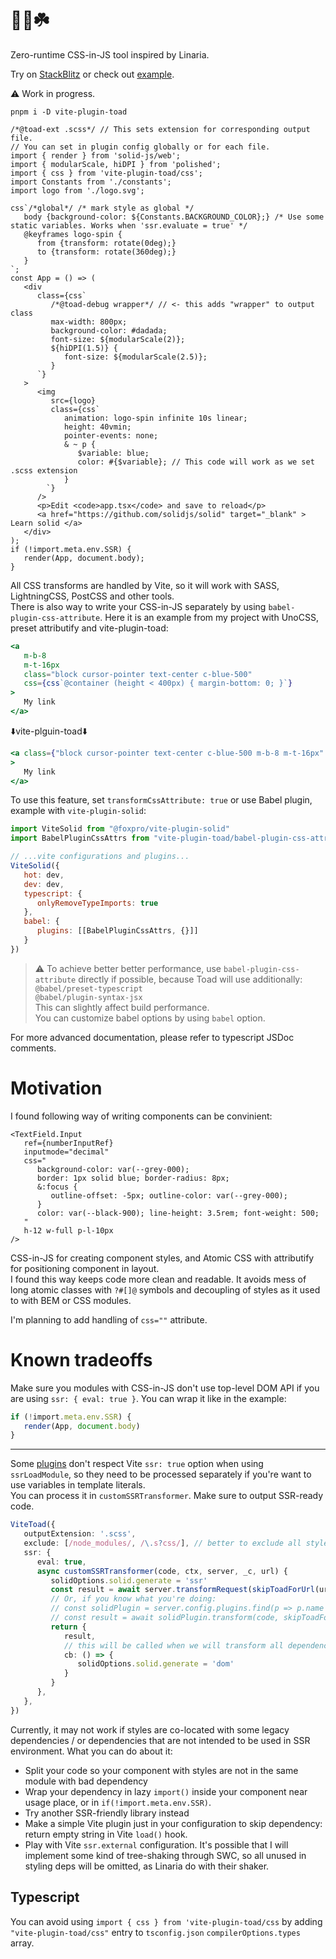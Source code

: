 # 🌺🐸☘️

Zero-runtime CSS-in-JS tool inspired by Linaria.

Try on [StackBlitz](https://stackblitz.com/edit/solidjs-templates-lmpush?file=app%2Fapp.tsx) or check out [example](example-solid).

⚠ Work in progress.

`pnpm i -D vite-plugin-toad`

```tsx
/*@toad-ext .scss*/ // This sets extension for corresponding output file.
// You can set in plugin config globally or for each file.
import { render } from 'solid-js/web';
import { modularScale, hiDPI } from 'polished';
import { css } from 'vite-plugin-toad/css';
import Constants from './constants';
import logo from './logo.svg';

css`/*global*/ /* mark style as global */
   body {background-color: ${Constants.BACKGROUND_COLOR};} /* Use some static variables. Works when 'ssr.evaluate = true' */
   @keyframes logo-spin {
      from {transform: rotate(0deg);}
      to {transform: rotate(360deg);}
   }
`;
const App = () => (
   <div
      class={css`
         /*@toad-debug wrapper*/ // <- this adds "wrapper" to output class
         max-width: 800px;
         background-color: #dadada;
         font-size: ${modularScale(2)};
         ${hiDPI(1.5)} {
            font-size: ${modularScale(2.5)};
         }
      `}
   >
      <img
         src={logo}
         class={css`
            animation: logo-spin infinite 10s linear;
            height: 40vmin;
            pointer-events: none;
            & ~ p {
               $variable: blue;
               color: #{$variable}; // This code will work as we set .scss extension
            }
        `}
      />
      <p>Edit <code>app.tsx</code> and save to reload</p>
      <a href="https://github.com/solidjs/solid" target="_blank" > Learn solid </a>
   </div>
);
if (!import.meta.env.SSR) {
   render(App, document.body);
}
```
All CSS transforms are handled by Vite, so it will work with SASS, LightningCSS, PostCSS and other tools.  
There is also way to write your CSS-in-JS separately by using `babel-plugin-css-attribute`. Here it is an example from my project with UnoCSS, preset attributify and vite-plugin-toad:
```jsx
<a
   m-b-8
   m-t-16px
   class="block cursor-pointer text-center c-blue-500"
   css={css`@container (height < 400px) { margin-bottom: 0; }`}
>
   My link
</a>
```
⬇️vite-plguin-toad⬇️
```jsx
<a class={"block cursor-pointer text-center c-blue-500 m-b-8 m-t-16px" + "login_page-1okjy9f"}
>
   My link
</a>
```

To use this feature, set `transformCssAttribute: true` or use Babel plugin, example with `vite-plugin-solid`:
```js
import ViteSolid from "@foxpro/vite-plugin-solid"
import BabelPluginCssAttrs from "vite-plugin-toad/babel-plugin-css-attribute"

// ...vite configurations and plugins... 
ViteSolid({
   hot: dev,
   dev: dev,
   typescript: {
      onlyRemoveTypeImports: true
   },
   babel: {
      plugins: [[BabelPluginCssAttrs, {}]]
   }
})
```
> ⚠️ To achieve better better performance, use `babel-plugin-css-attribute` directly if possible, because Toad will use additionally:  
`@babel/preset-typescript`  
`@babel/plugin-syntax-jsx`  
This can slightly affect build performance.  
You can customize babel options by using `babel` option.

For more advanced documentation, please refer to typescript JSDoc comments.

# Motivation
I found following way of writing components can be convinient:
```tsx
<TextField.Input
   ref={numberInputRef}
   inputmode="decimal"
   css="
      background-color: var(--grey-000);
      border: 1px solid blue; border-radius: 8px;
      &:focus {
         outline-offset: -5px; outline-color: var(--grey-000);
      }
      color: var(--black-900); line-height: 3.5rem; font-weight: 500;
   "
   h-12 w-full p-l-10px
/>
```
CSS-in-JS for creating component styles, and Atomic CSS with attributify for positioning component in layout.  
I found this way keeps code more clean and readable. It avoids mess of long atomic classes with `?#[]@` symbols and decoupling of styles as it used to with BEM or CSS modules.

I'm planning to add handling of `css=""` attribute.

# Known tradeoffs
Make sure you modules with CSS-in-JS don't use top-level DOM API if you are using `ssr: { eval: true }`. You can wrap it like in the example:
```ts
if (!import.meta.env.SSR) {
   render(App, document.body)
}
```
---
Some [plugins](https://github.com/solidjs/vite-plugin-solid/pull/105) don't respect Vite `ssr: true` option when using `ssrLoadModule`, so they need to be processed separately if you're want to use variables in template literals.  
You can process it in `customSSRTransformer`. Make sure to output SSR-ready code.
```ts
ViteToad({
   outputExtension: '.scss',
   exclude: [/node_modules/, /\.s?css/], // better to exclude all styles
   ssr: {
      eval: true,
      async customSSRTransformer(code, ctx, server, _c, url) {
         solidOptions.solid.generate = 'ssr'
         const result = await server.transformRequest(skipToadForUrl(url), { ssr: true })
         // Or, if you know what you're doing: 
         // const solidPlugin = server.config.plugins.find(p => p.name === 'solid')
         // const result = await solidPlugin.transform(code, skipToadForUrl(url), { ssr: true })
         return {
            result,
            // this will be called when we will transform all dependencies
            cb: () => {
               solidOptions.solid.generate = 'dom'
            }
         } 
      },
   },
})
```
Currently, it may not work if styles are co-located with some legacy dependencies / or dependencies that are not intended to be used in SSR environment. What you can do about it:
- Split your code so your component with styles are not in the same module with bad dependency
- Wrap your dependency in lazy `import()` inside your component near usage place, or in `if(!import.meta.env.SSR)`.
- Try another SSR-friendly library instead
- Make a simple Vite plugin just in your configuration to skip dependency: return empty string in Vite `load()` hook.
- Play with Vite `ssr.external` configuration.
It's possible that I will implement some kind of tree-shaking through SWC, so all unused in styling deps will be omitted, as Linaria do with their shaker.

## Typescript
You can avoid using `import { css } from 'vite-plugin-toad/css` by adding `"vite-plugin-toad/css"` entry to `tsconfig.json` `compilerOptions.types` array.
